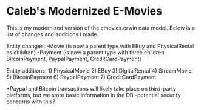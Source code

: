 # Caleb's Modernized E-Movies

This is my modernized version of the emovies.erwin data model. Below is a list of changes and additions I made.

Entity changes:
    -Movie (is now a parent type with EBuy and PhysicalRental as children)
    -Payment (is now a parent type with three children: BitcoinPayment, PaypalPayment, CreditCardPayment)


Entity additions:
    1) PhysicalMovie
    2) EBuy
    3) DigitalRental
    4) StreamMovie
    5) BitcoinPayment
    6) PaypalPayment
    7) CreditCardPayment

*Paypal and Bitcoin transactions will likely take place on third-party platforms, but we store basic information in the DB
    -potential security concerns with this?

    

